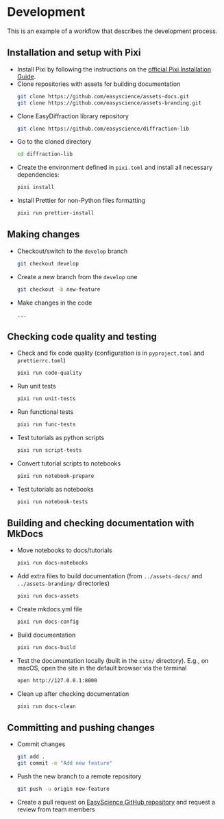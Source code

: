 # Development

This is an example of a workflow that describes the development process.

## Installation and setup with Pixi

- Install Pixi by following the instructions on the
  [official Pixi Installation Guide](https://pixi.sh/latest/installation).
- Clone repositories with assets for building documentation
  ```bash
  git clone https://github.com/easyscience/assets-docs.git
  git clone https://github.com/easyscience/assets-branding.git
  ```
- Clone EasyDiffraction library repository
  ```bash
  git clone https://github.com/easyscience/diffraction-lib
  ```
- Go to the cloned directory
  ```bash
  cd diffraction-lib
  ```
- Create the environment defined in `pixi.toml` and install all necessary
  dependencies:
  ```bash
  pixi install
  ```
- Install Prettier for non-Python files formatting
  ```bash
  pixi run prettier-install
  ```

## Making changes

- Checkout/switch to the `develop` branch
  ```bash
  git checkout develop
  ```
- Create a new branch from the `develop` one
  ```bash
  git checkout -b new-feature
  ```
- Make changes in the code
  ```bash
  ...
  ```

## Checking code quality and testing

- Check and fix code quality (configuration is in `pyproject.toml` and
  `prettierrc.toml`)
  ```bash
  pixi run code-quality
  ```
- Run unit tests
  ```bash
  pixi run unit-tests
  ```
- Run functional tests
  ```bash
  pixi run func-tests
  ```
- Test tutorials as python scripts
  ```bash
  pixi run script-tests
  ```
- Convert tutorial scripts to notebooks
  ```bash
  pixi run notebook-prepare
  ```
- Test tutorials as notebooks
  ```bash
  pixi run notebook-tests
  ```

## Building and checking documentation with MkDocs

- Move notebooks to docs/tutorials
  ```bash
  pixi run docs-notebooks
  ```
- Add extra files to build documentation (from `../assets-docs/` and
  `../assets-branding/` directories)
  ```bash
  pixi run docs-assets
  ```
- Create mkdocs.yml file
  ```bash
  pixi run docs-config
  ```
- Build documentation
  ```bash
  pixi run docs-build
  ```
- Test the documentation locally (built in the `site/` directory). E.g., on
  macOS, open the site in the default browser via the terminal
  ```bash
  open http://127.0.0.1:8000
  ```
- Clean up after checking documentation
  ```bash
  pixi run docs-clean
  ```

## Committing and pushing changes

- Commit changes
  ```bash
  git add .
  git commit -m "Add new feature"
  ```
- Push the new branch to a remote repository
  ```bash
  git push -u origin new-feature
  ```
- Create a pull request on
  [EasyScience GitHub repository](https://github.com/easyscience/diffraction-lib/pulls)
  and request a review from team members

